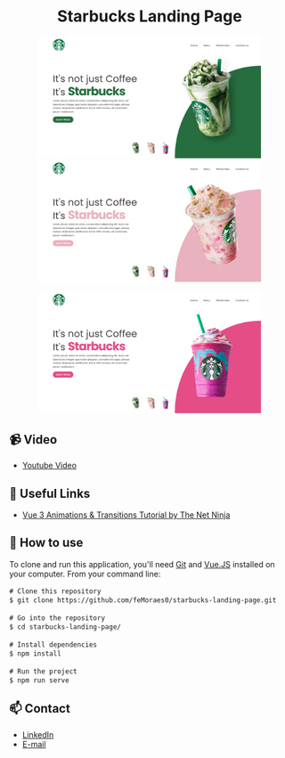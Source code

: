 <h1 align="center">Starbucks Landing Page</h1>

<p align="center">
  <img width="400" src="https://raw.githubusercontent.com/feMoraes0/project-prints/master/starbucks-landing-page/print-001.png">
  <img width="400" src="https://raw.githubusercontent.com/feMoraes0/project-prints/master/starbucks-landing-page/print-002.png">
</p>
<p align="center">
  <img width="400" src="https://raw.githubusercontent.com/feMoraes0/project-prints/master/starbucks-landing-page/print-003.png">
</p>

## :video_camera: Video
 - <a href="https://www.youtube.com/watch?v=KCorC8QKyN8">Youtube Video</a>

## :paperclip: Useful Links
 - [Vue 3 Animations & Transitions Tutorial by The Net Ninja](https://www.youtube.com/playlist?list=PL4cUxeGkcC9ghm7-iTfS9n468Kp7l9Ipu)

## :book: How to use

To clone and run this application, you'll need [Git](https://git-scm.com/downloads) and [Vue.JS](https://vuejs.org/v2/guide/) installed on your computer. From your command line:

```
# Clone this repository
$ git clone https://github.com/feMoraes0/starbucks-landing-page.git

# Go into the repository
$ cd starbucks-landing-page/

# Install dependencies
$ npm install

# Run the project
$ npm run serve
```

## :mailbox: Contact
  - <a target="_blank" href="https://www.linkedin.com/in/fernando-moraes-48a26916a/">LinkedIn</a>
  - <a target="_blank" href="mailto:fernandomoraes.lopes@gmail.com">E-mail</a>
